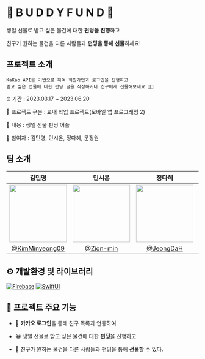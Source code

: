 # 🎀 B U D D Y F U N D 🎀
생일 선물로 받고 싶은 물건에 대한 **펀딩을 진행**하고

친구가 원하는 물건을 다른 사람들과 **펀딩을 통해 선물**하세요!

## 프로젝트 소개
```
KaKao API를 기반으로 하여 회원가입과 로그인을 진행하고
받고 싶은 선물에 대한 펀딩 글을 작성하거나 친구에게 선물해보세요 🎉🎉
```
⏰ 기간 : 2023.03.17 ~ 2023.06.20

📌 프로젝트 구분 : 교내 학업 프로젝트(모바일 앱 프로그래밍 2)

📃 내용 : 생일 선물 펀딩 어플

👥 참여자 : 김민영, 민시온, 정다혜, 문정원

## 팀 소개
|김민영|민시온|정다혜|문정원|
|:-:|:-:|:-:|:-:|
|<img src="https://avatars.githubusercontent.com/u/70676475?v=4" width=150>|<img src="https://avatars.githubusercontent.com/u/70755576?v=4" width=150>|<img src="https://avatars.githubusercontent.com/u/80995783?v=4" width=150>|<img src="https://avatars.githubusercontent.com/u/72001106?v=4" width=150>|
|[@KimMinyeong09](https://github.com/KimMinyeong09)|[@Zion-min](https://github.com/Zion-min)|[@JeongDaH](https://github.com/JeongDaH)|[@gaarden](https://github.com/gaarden)|

## ⚙️ 개발환경 및 라이브러리
[![Firebase](https://img.shields.io/badge/oracle-green)]()
[![SwiftUI](https://img.shields.io/badge/java-yellow)]()

## 🌟 프로젝트 주요 기능

- 👥 **카카오 로그인**을 통해 친구 목록과 연동하여

- 😀 생일 선물로 받고 싶은 물건에 대한 **펀딩**을 진행하고

- 🎁 친구가 원하는 물건을 다른 사람들과 펀딩을 통해 **선물**할 수 있다.
